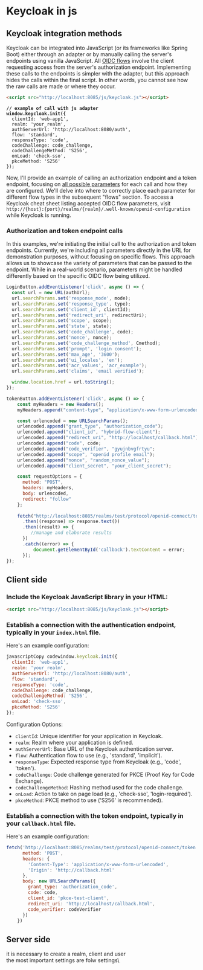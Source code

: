 # Keycloak in js

## Keycloak integration methods

Keycloak can be integrated into JavaScript (or its frameworks like Spring Boot) either through an adapter or by manually calling the server's endpoints using vanilla JavaScript. All [OIDC flows](../../../introduction-to-iam/iam-protocols/openid-connect/openid-connect-flows/) involve the client requesting access from the server's authorization endpoint. Implementing these calls to the endpoints is simpler with the adapter, but this approach hides the calls within the final script. In other words, you cannot see how the raw calls are made or where they occur.&#x20;

```html
<script src="http://localhost:8085/js/keycloak.js"></script>
```

<pre class="language-javascript"><code class="lang-javascript"><strong>// example of call with js adapter
</strong><strong>window.keycloak.init({
</strong>  clientId: 'web-app1',
  realm: 'your_realm',
  authServerUrl: 'http://localhost:8080/auth',
  flow: 'standard',
  responseType: 'code',
  codeChallenge: code_challenge,
  codeChallengeMethod: 'S256',
  onLoad: 'check-sso',
  pkceMethod: 'S256'
});
</code></pre>

Now, I'll provide an example of calling an authorization endpoint and a token endpoint, focusing on [all possible parameters](../../../introduction-to-iam/iam-protocols/openid-connect/parameters-walk-trough.md) for each call and how they are configured. We'll delve into where to correctly place each parameter for different flow types in the subsequent "flows" section. To access a Keycloak cheat sheet listing accepted OIDC flow parameters, visit `http://{host}:{port}/realms/{realm}/.well-known/openid-configuration` while Keycloak is running.

### Authorization and token endpoint calls

In this examples, we're initiating the initial call to the authorization and token endpoints. Currently, we're including all parameters directly in the URL for demonstration purposes, without focusing on specific flows. This approach allows us to showcase the variety of parameters that can be passed to the endpoint. While in a real-world scenario, parameters might be handled differently based on the specific OIDC flow being utilized.

```javascript
LoginButton.addEventListener('click', async () => {
  const url = new URL(authUrl);
  url.searchParams.set('response_mode', mode);
  url.searchParams.set('response_type', type);
  url.searchParams.set('client_id', clientId);
  url.searchParams.set('redirect_uri', redirectUri);
  url.searchParams.set('scope', scope);
  url.searchParams.set('state', state);  
  url.searchParams.set('code_challenge', code);
  url.searchParams.set('nonce', nonce);
  url.searchParams.set('code_challenge_method', Cmethod);
  url.searchParams.set('prompt', 'login consent');
  url.searchParams.set('max_age', '3600');
  url.searchParams.set('ui_locales', 'en');
  url.searchParams.set('acr_values', 'acr_example');
  url.searchParams.set('claims', 'email verified');

  window.location.href = url.toString();
});
```

```javascript
tokenButton.addEventListener('click', async () => {
    const myHeaders = new Headers();
    myHeaders.append("content-type", "application/x-www-form-urlencoded");

    const urlencoded = new URLSearchParams();
    urlencoded.append("grant_type", "authorization_code");
    urlencoded.append("client_id", "hybrid-flow-client");
    urlencoded.append("redirect_uri", "http://localhost/callback.html");
    urlencoded.append("code", code;
    urlencoded.append("code_verifier", "gyujnbvgfrtyu";
    urlencoded.append("scope", "openid profile email");
    urlencoded.append("nonce", "random_nonce_value");
    urlencoded.append("client_secret", "your_client_secret");

    const requestOptions = {
      method: "POST",
      headers: myHeaders,
      body: urlencoded,
      redirect: "follow"
    };
    
    fetch("http://localhost:8085/realms/test/protocol/openid-connect/token", requestOptions)
      .then((response) => response.text())
      .then((result) => {
         //manage and elaborate results
      })
      .catch((error) => {
          document.getElementById('callback').textContent = error;
      });
});
```



























## Client side

### Include the Keycloak JavaScript library in your HTML:

```html
<script src="http://localhost:8085/js/keycloak.js"></script>
```

### Establish a connection with the authentication endpoint, typically in your `index.html` file.&#x20;

Here's an example configuration:

```javascript
javascriptCopy codewindow.keycloak.init({
  clientId: 'web-app1',
  realm: 'your_realm',
  authServerUrl: 'http://localhost:8080/auth',
  flow: 'standard',
  responseType: 'code',
  codeChallenge: code_challenge,
  codeChallengeMethod: 'S256',
  onLoad: 'check-sso',
  pkceMethod: 'S256'
});
```

Configuration Options:

* `clientId`: Unique identifier for your application in Keycloak.
* `realm`: Realm where your application is defined.
* `authServerUrl`: Base URL of the Keycloak authentication server.
* `flow`: Authentication flow to use (e.g., 'standard', 'implicit').
* `responseType`: Expected response type from Keycloak (e.g., 'code', 'token').
* `codeChallenge`: Code challenge generated for PKCE (Proof Key for Code Exchange).
* `codeChallengeMethod`: Hashing method used for the code challenge.
* `onLoad`: Action to take on page load (e.g., 'check-sso', 'login-required').
* `pkceMethod`: PKCE method to use ('S256' is recommended).

### Establish a connection with the token endpoint, typically in your `callback.html` file.

Here's an example configuration:

```javascript
fetch('http://localhost:8085/realms/test/protocol/openid-connect/token', {
      method: 'POST',
      headers: {
        'Content-Type': 'application/x-www-form-urlencoded',
        'Origin': 'http://callback.html'
      },
      body: new URLSearchParams({
        grant_type: 'authorization_code',
        code: code,
        client_id: 'pkce-test-client', 
        redirect_uri: 'http://localhost/callback.html', 
        code_verifier: codeVerifier
      })
    })
```

## Server side

it is necessary to create a realm, client and user \
the most important settings are folw settings\
